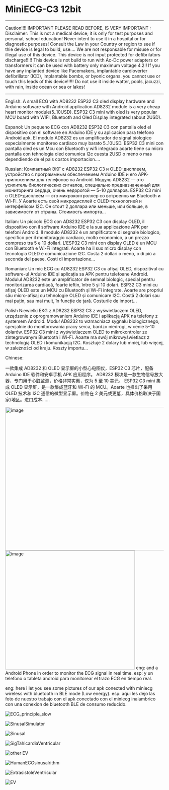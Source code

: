 # MiniECG-C3 12bit
********************************************************************************************************************************************************************************
Caution!!!!
IMPORTANT PLEASE READ BEFORE, IS VERY IMPORTANT :
Disclaimer: This is not a medical device; it is only for test purposes and personal, school education!
Never intent to use it in a hospital or for diagnostic purposes!
Consult the Law in your Country or region to see if thie device is legal to build, use.... We are not responsable for misuse or for illegal use of this device.
This device is not input protected for defibrilators discharge!!!!!
This device is not build to run with Ac-Dc power adapters or transformers it can be used with battery only maximum voltage 4.2!!
If you have any inplanted device like Pacemakers, implantable cardioverter defibrillator (ICD), implantable bombs, or byonic organs. you cannot use or touch this leads of this device!!!!!
Do not use it inside watter, pools, jacuzzi, with rain, inside ocean or sea or lakes!

*******************************************************************************************************************************************************************************




English:
A small ECG with AD8232 ESP32 C3 oled display hardware and Arduino software with Android application
AD8232 module is a very cheap heart monitor module(5..10USD).
ESP32 C3 mini with oled is very popular MCU board with WIFI, Bluetooth and Oled Display integrated (about 2USD).  

Espanol:
Un pequeno ECG con AD8232 ESP32 C3 con pantalla oled el dispositivo con el software en Arduino IDE y su aplicacion para telefono Android apk.
El modulo AD8232 es un amplificador de signal biologico especialmente monitoreo cardiaco muy barato 5..10USD.
ESP32 C3 mini con pantalla oled es un Mcu con Bluetooth y wifi integrado aoarte tiene su micro pantalla con tehnologia oled comunica I2c cuesta 2USD o meno o mas dependiendo de el pais costos importacion....

Russian:
Компактный ЭКГ с AD8232 ESP32 C3 и OLED-дисплеем, устройство с программным обеспечением Arduino IDE и его APK-приложением для телефонов на Android.
Модуль AD8232 — это усилитель биологических сигналов, специально предназначенный для мониторинга сердца, очень недорогой — 5–10 долларов.
ESP32 C3 mini с OLED-дисплеем — это микроконтроллер со встроенными Bluetooth и Wi-Fi. У Aoarte есть свой микродисплей с OLED-технологией и интерфейсом I2C. Он стоит 2 доллара или меньше, или больше, в зависимости от страны. Стоимость импорта...

Italian:
Un piccolo ECG con AD8232 ESP32 C3 con display OLED, il dispositivo con il software Arduino IDE e la sua applicazione APK per telefoni Android.
Il modulo AD8232 è un amplificatore di segnale biologico, specifico per il monitoraggio cardiaco, molto economico, a un prezzo compreso tra 5 e 10 dollari.
L'ESP32 C3 mini con display OLED è un MCU con Bluetooth e Wi-Fi integrati. Aoarte ha il suo micro display con tecnologia OLED e comunicazione I2C. Costa 2 dollari o meno, o di più a seconda del paese. Costi di importazione...

Romanian:
Un mic ECG cu AD8232 ESP32 C3 cu afișaj OLED, dispozitivul cu software-ul Arduino IDE și aplicația sa APK pentru telefoane Android.
Modulul AD8232 este un amplificator de semnal biologic, special pentru monitorizarea cardiacă, foarte ieftin, între 5 și 10 dolari.
ESP32 C3 mini cu afișaj OLED este un MCU cu Bluetooth și Wi-Fi integrate. Aoarte are propriul său micro-afișaj cu tehnologie OLED și comunicare I2C. Costă 2 dolari sau mai puțin, sau mai mult, în funcție de țară. Costurile de import...

Polish
Niewielki EKG z AD8232 ESP32 C3 z wyświetlaczem OLED, urządzenie z oprogramowaniem Arduino IDE i aplikacją APK na telefony z systemem Android.
Moduł AD8232 to wzmacniacz sygnału biologicznego, specjalnie do monitorowania pracy serca, bardzo niedrogi, w cenie 5-10 dolarów.
ESP32 C3 mini z wyświetlaczem OLED to mikrokontroler ze zintegrowanym Bluetooth i Wi-Fi. Aoarte ma swój mikrowyświetlacz z technologią OLED i komunikacją I2C. Kosztuje 2 dolary lub mniej, lub więcej, w zależności od kraju. Koszty importu...

Chinese: 

一款集成 AD8232 和 OLED 显示屏的小型心电图仪，ESP32 C3 芯片，配备 Arduino IDE 软件和安卓手机 APK 应用程序。
AD8232 模块是一款生物信号放大器，专门用于心脏监测，价格非常实惠，仅为 5 至 10 美元。
ESP32 C3 mini 集成 OLED 显示屏，是一款集成蓝牙和 Wi-Fi 的 MCU。Aoarte 也推出了采用 OLED 技术和 I2C 通信的微型显示屏。价格在 2 美元或更低，具体价格取决于国家/地区。进口成本……

<img width="519" height="456" alt="image" src="https://github.com/user-attachments/assets/7d5e30c5-5458-4698-a19e-2044a3d16da1" />
<img width="412" height="378" alt="image" src="https://github.com/user-attachments/assets/c59bd2a5-3ead-4dd3-b95e-f8eb8d570397" />
eng:
and a Android Phone in order to monitor the ECG signal in real time. 
esp:
y un telefono o tableta android para monitorear el trazo ECG en tiempo real.

eng:
here i let you see some pictures of our apk conected with miniecg wireless with bluetooth in BLE mode (Low energy).
esp:
aqui les dejo las foto de nuestro trabajo con el apk conectado con el miniecg inalambrico con una conexion de bluetooth BLE de consumo reducido.


![ECG_principle_slow](https://github.com/user-attachments/assets/0db71d1a-0d35-41b2-8c53-511425554ce2)


![SinusalSimulator](https://github.com/user-attachments/assets/a6e74da5-6bc0-407c-958b-69473a71414d)

![Sinusal](https://github.com/user-attachments/assets/9ed07b71-3d45-4199-ab88-67931dbdd7ff)

![SigTahicardiaVentricular](https://github.com/user-attachments/assets/18369d76-4672-44be-a3df-a4dbb4aef671)

![other EV](https://github.com/user-attachments/assets/5a3317d4-b2cb-4886-a7ad-9e85e04659f2)

![HumanECGsinusalrithm](https://github.com/user-attachments/assets/a9ac6426-9e56-405e-b182-ac34c96243f4)

![ExtrasistoleVentricular](https://github.com/user-attachments/assets/c8e4c08b-0cfb-4f2f-91ef-9fc47af27337)

![EV](https://github.com/user-attachments/assets/9bb091f7-a108-4949-b2dc-5ec13ab00d7e)

